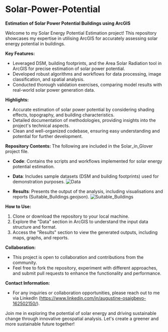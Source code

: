 # Solar-Power-Potential

**Estimation of Solar Power Potential Buildings using ArcGIS**

Welcome to my Solar Energy Potential Estimation project! This repository showcases my expertise in utilising ArcGIS for accurately assessing solar energy potential in buildings. 

**Key Features:**
- Leveraged DSM, building footprints, and the Area Solar Radiation tool in ArcGIS for precise estimation of solar power potential.
- Developed robust algorithms and workflows for data processing, image classification, and spatial analysis.
- Conducted thorough validation exercises, comparing model results with real-world solar power generation data.

**Highlights:**
- Accurate estimation of solar power potential by considering shading effects, topography, and building characteristics.
- Detailed documentation of methodologies, providing insights into the project's technical aspects.
- Clean and well-organized codebase, ensuring easy understanding and potential for further development.

**Repository Contents:**
The following are included in the Solar_in_Glover project file.
- **Code**: Contains the scripts and workflows implemented for solar energy potential estimation.
- **Data**: Includes sample datasets (DSM and building footprints) used for demonstration purposes.
![Data](https://github.com/austineaero/Solar-Power-Potential/assets/66695888/c5282c5e-43cf-4e5e-9b1c-03186ca86cdf)

- **Results**: Presents the output of the analysis, including visualisations and reports (Suitable_Buildings.geojson).
![Suitable_Buildings](https://github.com/austineaero/Solar-Power-Potential/assets/66695888/cce1b27d-723b-4afb-a74b-ac380a75df4d)

**How to Use:**
1. Clone or download the repository to your local machine.
2. Explore the "Data" section in ArcGIS to understand the input data structure and format.
3. Access the "Results" section to view the generated outputs, including maps, graphs, and reports.

**Collaboration:**
- This project is open to collaboration and contributions from the community.
- Feel free to fork the repository, experiment with different approaches, and submit pull requests to enhance the functionality and performance.

**Contact Information:**
- For any inquiries or collaboration opportunities, please reach out to me via LinkedIn (https://www.linkedin.com/in/augustine-osaigbevo-162502150/).

Join me in exploring the potential of solar energy and driving sustainable change through innovative geospatial analysis. Let's create a greener and more sustainable future together!
